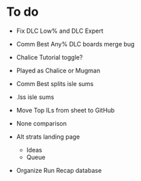 # To do
- Fix DLC Low% and DLC Expert
- Comm Best Any% DLC boards merge bug
- Chalice Tutorial toggle?
- Played as Chalice or Mugman

- Comm Best splits isle sums
- .lss isle sums

- Move Top ILs from sheet to GitHub

- None comparison

- Alt strats landing page
    - Ideas
    - Queue

- Organize Run Recap database